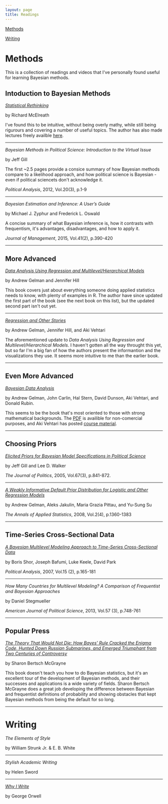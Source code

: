 ```yaml
---
layout: page
title: Readings
---
```


[Methods](#methods)

[Writing](#writing)

# Methods
This is a collection of readings and videos that I've personally found useful
for learning Bayesian methods.

## Intoduction to Bayesian Methods
[*Statistical Rethinking*](https://xcelab.net/rm/statistical-rethinking/)

by Richard McElreath

I've found this to be intuitive, without being overly mathy, while still
being rigurours and covering a number of useful topics. The author has also
made lectures freely availble [here](https://www.youtube.com/playlist?list=PLDcUM9US4XdNM4Edgs7weiyIguLSToZRI).

---
*Bayesian Methods in Political Science: Introduction to the Virtual Issue*

by Jeff Gill

The first ~2.5 pages provide a consice summary of how Bayesian methods compare to a likelihood approach, and how political science is Bayesian - even if political sciencets don't acknowledge it. 

*Political Analysis*, 2012, Vol.20(3), p.1-9 

---
*Bayesian Estimation and Inference: A User’s Guide*

by Michael J. Zyphur and Frederick L. Oswald

A concise summary of what Bayesian inference is, how it contrasts with frequentism, it's advantages, disadvantages, and how to apply it.

*Journal of Management*, 2015, Vol.41(2), p.390-420

---
## More Advanced
[*Data Analysis Using Regression and Multilevel/Hierarchical Models*](http://www.stat.columbia.edu/~gelman/arm/)

by Andrew Gelman and Jennifer Hill

This book covers just about everything someone doing applied statistics needs to
know, with plenty of examples in R. The author have since updated the first part of the book (see the next book on this list), but the updated second part
isn't out yet.

---
[*Regression and Other Stories*](https://avehtari.github.io/ROS-Examples/)

by Andrew Gelman, Jennifer Hill, and Aki Vehtari

The aforementioned update to *Data Analysis Using Regression and
Multilevel/Hierarchical Models*. I haven't gotten all the way throught this yet,
but so far I'm a big fan of how the authors present the informantion and the
visualizations they use. It seems more intuitive to me than the earlier book.

---
## Even More Advanced
*[Bayesian Data Analysis](http://www.stat.columbia.edu/~gelman/book/)*

by Andrew Gelman, John Carlin, Hal Stern, David Dunson, Aki Vehtari,
and Donald Rubin.

This seems to be the book that's most oriented to those with strong mathematical
backgrounds. The [PDF](http://www.stat.columbia.edu/~gelman/book/BDA3.pdf) is availible for non-comercial purposes, and Aki Vehtari has posted
[course material](https://github.com/avehtari/BDA_course_Aalto).

---
## Choosing Priors

*[Elicited Priors for Bayesian Model Specifications in Political Science](https://scholarcommons.sc.edu/cgi/viewcontent.cgi?article=1089&context=poli_facpub)*

by Jeff Gill and Lee D. Walker

*The Journal of Politics*, 2005, Vol.67(3), p.841-872.

---

[*A Weakly Informative Default Prior Distribution for Logistic and Other Regression Models*](https://projecteuclid.org/journals/annals-of-applied-statistics/volume-2/issue-4/A-weakly-informative-default-prior-distribution-for-logistic-and-other/10.1214/08-AOAS191.full)

by Andrew Gelman, Aleks Jakulin, Maria Grazia Pittau, and Yu-Sung Su

*The Annals of Applied Statistics*, 2008, Vol.2(4), p.1360-1383

---

## Time-Series Cross-Sectional Data
[*A Bayesian Multilevel Modeling Approach to Time-Series Cross-Sectional Data*](https://www.cambridge.org/core/journals/political-analysis/article/abs/bayesian-multilevel-modeling-approach-to-timeseries-crosssectional-data/C8345F30FE7CBF04B71ECFC321869D1F)

by Boris Shor, Joseph Bafumi, Luke Keele, David Park

*Political Analysis*, 2007, Vol.15 (2), p.165-181

---
*How Many Countries for Multilevel Modeling? A Comparison of Frequentist and Bayesian Approaches*

by Daniel Stegmueller

*American Journal of Political Science*, 2013, Vol.57 (3), p.748-761

---
## Popular Press
[*The Theory That Would Not Die: How Bayes’ Rule Cracked the Enigma Code, Hunted Down Russian Submarines, and Emerged Triumphant from Two Centuries of Controversy*](http://www.mcgrayne.com/the_theory_that_would_not_die__how_bayes__rule_cracked_the_enigma_code__hunted_do_107493.htm)

by Sharon Bertsch McGrayne

This book doesn't teach you how to do Bayesian statistics, but it's an excellent
tour of the development of Bayesian methods, and their successes and
applications is a wide variety of fields. Sharon Bertsch McGrayne does a great
job developing the difference between Bayesian and frequentist definitions of
probability and showing obstacles that kept Bayesian methods from being the
default for so long.

---

# Writing
*The Elements of Style*

by William Strunk Jr. & E. B. White

---
*Stylish Academic Writing*

by Helen Sword

---
[*Why I Write*](https://gutenberg.net.au/ebooks03/0300011h.html#part47)

by George Orwell 
